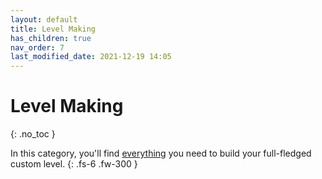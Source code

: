 ```yaml
---
layout: default
title: Level Making
has_children: true
nav_order: 7
last_modified_date: 2021-12-19 14:05
---
```


# Level Making
{: .no_toc }

In this category, you'll find <u>everything</u> you need to build your full-fledged custom level.<!-- more -->
{: .fs-6 .fw-300 }

